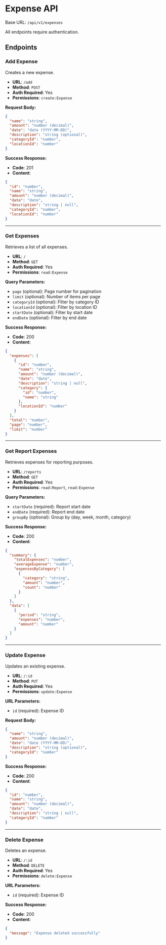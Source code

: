# Expense API

Base URL: `/api/v1/expenses`

All endpoints require authentication.

## Endpoints

### Add Expense
Creates a new expense.

- **URL**: `/add`
- **Method**: `POST`
- **Auth Required**: Yes
- **Permissions**: `create:Expense`

**Request Body:**
```json
{
  "name": "string",
  "amount": "number (decimal)",
  "date": "date (YYYY-MM-DD)",
  "description": "string (optional)",
  "categoryId": "number",
  "locationId": "number"
}
```

**Success Response:**
- **Code**: 201
- **Content**: 
```json
{
  "id": "number",
  "name": "string",
  "amount": "number (decimal)",
  "date": "date",
  "description": "string | null",
  "categoryId": "number",
  "locationId": "number"
}
```

---

### Get Expenses
Retrieves a list of all expenses.

- **URL**: `/`
- **Method**: `GET`
- **Auth Required**: Yes
- **Permissions**: `read:Expense`

**Query Parameters:**
- `page` (optional): Page number for pagination
- `limit` (optional): Number of items per page
- `categoryId` (optional): Filter by category ID
- `locationId` (optional): Filter by location ID
- `startDate` (optional): Filter by start date
- `endDate` (optional): Filter by end date

**Success Response:**
- **Code**: 200
- **Content**: 
```json
{
  "expenses": [
    {
      "id": "number",
      "name": "string",
      "amount": "number (decimal)",
      "date": "date",
      "description": "string | null",
      "category": {
        "id": "number",
        "name": "string"
      },
      "locationId": "number"
    }
  ],
  "total": "number",
  "page": "number",
  "limit": "number"
}
```

---

### Get Report Expenses
Retrieves expenses for reporting purposes.

- **URL**: `/reports`
- **Method**: `GET`
- **Auth Required**: Yes
- **Permissions**: `read:Report`, `read:Expense`

**Query Parameters:**
- `startDate` (required): Report start date
- `endDate` (required): Report end date
- `groupBy` (optional): Group by (day, week, month, category)

**Success Response:**
- **Code**: 200
- **Content**: 
```json
{
  "summary": {
    "totalExpenses": "number",
    "averageExpense": "number",
    "expensesByCategory": [
      {
        "category": "string",
        "amount": "number",
        "count": "number"
      }
    ]
  },
  "data": [
    {
      "period": "string",
      "expenses": "number",
      "amount": "number"
    }
  ]
}
```

---

### Update Expense
Updates an existing expense.

- **URL**: `/:id`
- **Method**: `PUT`
- **Auth Required**: Yes
- **Permissions**: `update:Expense`

**URL Parameters:**
- `id` (required): Expense ID

**Request Body:**
```json
{
  "name": "string",
  "amount": "number (decimal)",
  "date": "date (YYYY-MM-DD)",
  "description": "string (optional)",
  "categoryId": "number"
}
```

**Success Response:**
- **Code**: 200
- **Content**: 
```json
{
  "id": "number",
  "name": "string",
  "amount": "number (decimal)",
  "date": "date",
  "description": "string | null",
  "categoryId": "number"
}
```

---

### Delete Expense
Deletes an expense.

- **URL**: `/:id`
- **Method**: `DELETE`
- **Auth Required**: Yes
- **Permissions**: `delete:Expense`

**URL Parameters:**
- `id` (required): Expense ID

**Success Response:**
- **Code**: 200
- **Content**: 
```json
{
  "message": "Expense deleted successfully"
}
```
